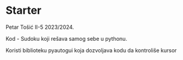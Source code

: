 # Starter
Petar Tošić II-5 2023/2024.

Kod - Sudoku koji rešava samog sebe u pythonu.

Koristi biblioteku pyautogui koja dozvoljava kodu da kontroliše kursor
